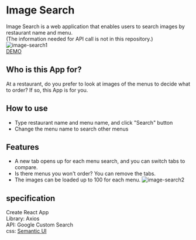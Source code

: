 # Image Search
Image Search is a web application that enables users to search images by restaurant name and menu.<br/>
(The information needed for API call is not in this repository.)
![image-search1](https://user-images.githubusercontent.com/33141219/53057175-162d8780-3463-11e9-8957-8d38841dacf4.gif)<br/>
[DEMO](https://sayakaono.github.io/image-search/)

## Who is this App for?
At a restaurant, do you prefer to look at images of the menus to decide what to order? If so, this App is for you.

## How to use
- Type restaurant name and menu name, and click "Search" button
- Change the menu name to search other menus

## Features
- A new tab opens up for each menu search, and you can switch tabs to compare.
- Is there menus you won't order? You can remove the tabs.
- The images can be loaded up to 100 for each menu.
![image-search2](https://user-images.githubusercontent.com/33141219/53057201-38270a00-3463-11e9-8c60-970bbf3994e2.gif)

## specification
Create React App<br/>
Library: Axios<br/>
API: Google Custom Search<br/>
css: [Semantic UI](https://semantic-ui.com)
